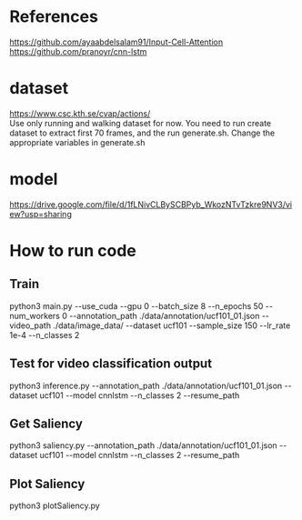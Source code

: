 # References 
https://github.com/ayaabdelsalam91/Input-Cell-Attention       
https://github.com/pranoyr/cnn-lstm     

# dataset
https://www.csc.kth.se/cvap/actions/     
Use only running and walking dataset for now.
You need to run create dataset to extract first 70 frames, and the run generate.sh. Change the appropriate variables in generate.sh

# model
https://drive.google.com/file/d/1fLNivCLBySCBPyb_WkozNTvTzkre9NV3/view?usp=sharing
# How to run code 
## Train

python3 main.py --use_cuda --gpu 0 --batch_size 8 --n_epochs 50 --num_workers 0  --annotation_path ./data/annotation/ucf101_01.json --video_path ./data/image_data/  --dataset ucf101 --sample_size 150 --lr_rate 1e-4 --n_classes 2

## Test for video classification output 
python3 inference.py  --annotation_path ./data/annotation/ucf101_01.json  --dataset ucf101 --model cnnlstm --n_classes 2 --resume_path <model path>
    
## Get Saliency
python3 saliency.py  --annotation_path ./data/annotation/ucf101_01.json  --dataset ucf101 --model cnnlstm --n_classes 2 --resume_path <model path>
    
## Plot Saliency 
python3 plotSaliency.py




